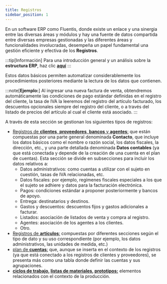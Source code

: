 ```yaml
---
title: Registros
sidebar_position: 1
---
```


En un software ERP como Fluentis, donde existe un enlace y una sinergia entre las diversas áreas y módulos y hay una fuente de datos compartida entre diversas empresas gestionadas y las diferentes áreas y funcionalidades involucradas, desempeña un papel fundamental una gestión eficiente y efectiva de los **Registros**.

:::tip[Información]
Para una introducción general y un análisis sobre la **estructura ERP**, haz clic [**aquí**](/docs/guide/fluentis-erp-structure)
:::

Estos datos básicos permiten automatizar considerablemente los procedimientos posteriores mediante la lectura de los datos que contienen.

:::note[**Ejemplo:**]
Al ingresar una nueva factura de venta, obtendremos automáticamente las condiciones de pago estándar definidas en el registro del cliente, la tasa de IVA la leeremos del registro del artículo facturado, los descuentos opcionales siempre del registro del cliente, o a través del listado de precios del artículo al cual el cliente está asociado.
:::

A través de esta sección se gestionan los siguientes tipos de registros:
- [Registros de **clientes**, **proveedores**, **bancos** y **agentes**:](/docs/erp-home/registers/contacts/registers-management) que están compuestas por una parte general denominada **Contacto**, que incluye los datos básicos como el nombre o razón social, los datos fiscales, la dirección, etc., y una parte detallada denominada **Datos contables** (ya que está conectada y depende de la creación de una cuenta en el plan de cuentas). Esta sección se divide en subsecciones para incluir los datos relativos a:
    - Datos administrativos: como cuentas a utilizar con el sujeto en cuestión, tasas de IVA relacionadas, etc.
    - Datos fiscales: por ejemplo, regímenes fiscales especiales a los que el sujeto se adhiere y datos para la facturación electrónica.
    - Pagos: condiciones estándar a proponer posteriormente y bancos de apoyo.
    - Entrega: destinatarios y destinos.
    - Gastos y descuentos: descuentos fijos y gastos adicionales a facturar.
    - Listados: asociación de listados de venta y compra al registro.
    - Agentes: asociación de los agentes a los clientes.
    - Otro.
- [Registros de **artículos**:](/docs/erp-home/registers/items/master-item-intro) compuestas por diferentes secciones según el tipo de dato y su uso correspondiente (por ejemplo, los datos administrativos, las unidades de medida, etc.)
- [plan de **cuentas**:](/docs/erp-home/registers/accounting/analytic-chart-of-accounts) que, aunque se inserta en el contexto de los registros (ya que está conectado a los registros de clientes y proveedores), se presenta más como una tabla donde definir las cuentas y sus agrupaciones.
- **[ciclos de trabajo,](/docs/erp-home/registers/production/routes/cycle-management-and-production-phases) [listas de materiales](/docs/erp-home/registers/production/bill-of-materials/bom), [prototipos:](/docs/erp-home/registers/production/standardization/new-prototype)** elementos relacionados con el contexto de la producción.